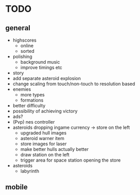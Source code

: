 # TODO
## general
* highscores
    - online
    - sorted
* polishing
    - background music
    - improve timings etc
* story
* add separate asteroid explosion
* change scaling from touch/non-touch to resolution based
* enemies
    * more types
    * formations
* better difficulty
* possibility of achieving victory
* ads?
* (Pvp) nes controller
* asteroids dropping ingame currency -> store on the left
  * upgraded hull images
  * asteroid warner item
  * store images for laser
  * make better hulls actually better
  * draw station on the left
  * trigger area for space station opening the store
* asteroids
    - labyrinth

## mobile
